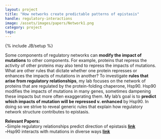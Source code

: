 ```yaml
---
layout: project
title: "How networks create predictable patterns of epistasis"
handle: regulatory-interactions
image: /assets/images/papers/Network1.png
category: project
tags: 
---
```

{% include JB/setup %}

Some components of regulatory networks can <b>modify the impact of mutations</b> to other components. For example, proteins that repress the activity of other proteins may also tend to repress the impacts of mutations. What are other rules that dictate whether one protein represses or enhances the impacts of mutations in another? To investigate <b>rules that arise from regulatory relationships</b>, my lab focuses on the network of proteins that are regulated by the protein-folding chaperone, Hsp90. Hsp90 modifies the impacts of mutations in many genes, sometimes dampening these impacts but more often exaggerating them. My lab’s goal is to <b>predict which impacts of mutation will be repressed v. enhanced</b> by Hsp90. In doing so we strive to reveal generic rules that explain how regulatory network structure contributes to epistasis. 

<b>Relevant Papers:</b><br>
<b>-</b>Simple regulatory relationships predict direction of epistasis <b>[link](https://kgslab.org/papers/paper/canalization-review)</b><br>
<b>-</b>Hsp90 interacts with mutations in diverse ways <b>[link](https://kgslab.org/papers/paper/Selection-transforms-Hsp90-interactions)</b>
